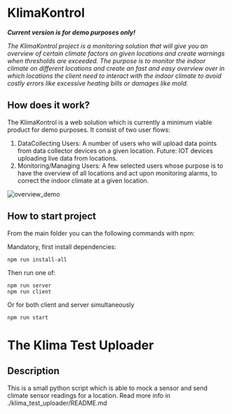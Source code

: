 # KlimaKontrol
**_Current version is for demo purposes only!_**

_The KlimaKontrol project is a monitoring solution that will give you an overview of certain climate factors on given locations and create warnings when thresholds are exceeded.
The purpose is to monitor the indoor climate on different locations and create an fast and easy overview over in which locations the client need to interact with the indoor climate to avoid costly errors like excessive heating bills or damages like mold._

## How does it work?
The KlimaKontrol is a web solution which is currently a minimum viable product for demo purposes. 
It consist of two user flows:
1. DataCollecting Users: A number of users who will upload data points from data collector devices on a given location. Future: IOT devices uploading live data from locations.
2. Monitoring/Managing Users: A few selected users whose purpose is to have the overview of all locations and act upon monitoring alarms, to correct the indoor climate at a given location. 

![overview_demo](https://github.com/user-attachments/assets/1d24fd69-07c7-455c-8172-d07486b7fa17)


## How to start project

From the main folder you can the following commands with npm:

Mandatory, first install dependencies: 
```
npm run install-all
```

Then run one of:
``` 
npm run server
npm run client
```

Or for both client and server simultaneously
```
npm run start
```



# The Klima Test Uploader
## Description
This is a small python script which is able to mock a sensor and send climate sensor readings for a location. 
Read more info in ./klima_test_uploader/README.md



